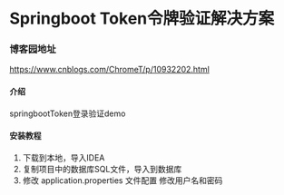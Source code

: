 # Springboot Token令牌验证解决方案

### 博客园地址
https://www.cnblogs.com/ChromeT/p/10932202.html
 
#### 介绍
springbootToken登录验证demo

#### 安装教程

1. 下载到本地，导入IDEA
2. 复制项目中的数据库SQL文件，导入到数据库
3. 修改 application.properties 文件配置 修改用户名和密码
